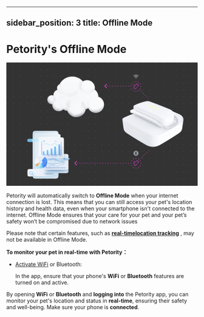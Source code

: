  ---
sidebar_position: 3
title: Offline Mode
---

# Petority's Offline Mode

![offline](/img/get-to-know/Offline-mode.jpg)

Petority will automatically switch to **Offline Mode** when your internet connection is lost. This means that you can still access your pet's location history and health data, even when your smartphone isn't connected to the internet. Offline Mode ensures that your care for your pet and your pet’s safety won’t be compromised due to network issues

Please note that certain features, such as **[real-timelocation tracking](/docs/petority/features/live-tracking)** , may not be available in Offline Mode.

**To monitor your pet in real-time with Petority：**

+ [Activate WiFi](/docs/petority/devices/configuring-wifi) or Bluetooth:

	In the app, ensure that your phone's **WiFi** or **Bluetooth** features are turned on and active.

By opening **WiFi** or **Bluetooth** and **logging into** the Petority app, you can monitor your pet's location and status in **real-time**, ensuring their safety and well-being. Make sure your phone is **connected**.
